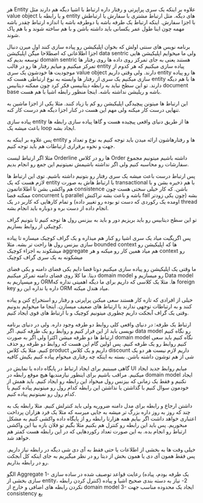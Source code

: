 هر Entity علاوه بر اینکه یک سری پراپرتی و رفتار داره ارتباط با اشیا دیگه هم دارند مثل value object  و یا رابطه با entity های دیگه. مثل ارتباط مشتری با سفارش یا ارتباطش با اجزا سفارش. اینکه ارتباط یک طرفه باشه یا دوطرفه باشه یا اندازه ارتباط چقدر باشه مهمه چون اینا طول عمر یکسانی باید داشته باشن و با هم ساخته شوند و با هم پاک شوند. 


برنامه نویس های سنتی اولش که بخوان اپلیکیشن رو پیاده سازی کنند اول میرن دنبال اجزا اطلاعاتی که اصطلاحا میگن اپلیکیشن data sentric ولی ما میخوایم اپلیکیشن هایی توسعه بدیم که domain sentric هستند یعنی به جای تمرکز روی داده ها روی رفتار ها تمرکز میکنیم و میایم رفتار ها رو در قالب entity پیاده سازی میکنیم که هر کدوم از موجودیت ها خودشون یک سری value object دارند. 
ولی وقتی داریم entity ها رو پیاده سازی میکنیم یک سری از رفتار ها وابسته به نوع ارتباطی هست که entity ها با هم دیگه دارند. تو این سطح نباید به رابطه دیتابیسی فکر کرد چون ممکنه دیتابیس document base باشه و ریلیشن نداشته باشه. اینجا منظور رابطه اشیا با هم هست. 

این ارتباط ها میتونن پیچیدگی اپلیکیشن رو کم یا زیاد کنند. مثلا یکی از اجزا ماشین به تنهایی درست کار میکنه ولی مهم این هست در کنار اجزا دیگه هم درست کار کنه. 

پیاده سازی entity ها از طریق دنیای واقعی پیچیده هست و گاها پیاده سازی رابطه ها باعث میشه یک loop ایجاد بشه. 

پس علاوه بر اینکه به entity ها و رفتارهاشون ارائه میدن باید توجه کنیم به نوع و تعداد و جهت و نحوه برقراری ارتباطات هم باید توجه کنیم. 

مثلا اگر ارتباط لیست Orderline ها رو در کلاس Order داشته باشیم میتونیم مجموع سفارشات رو محاسبه کنیم ولی اگر نداشته باشیمش نمیتونیم این جمع رو انجام بدیم. 

پس ارتباط درست باعث میشه یک سری رفتار رو بتونیم داشته باشیم. 
توی این ارتباط ها لازم هست که یک entity با ارتباط هاش به صورت transactional با هم ذخیره بشن و با هم واکشی بشن تا اطلاعاتمون consistence باشن. که کار خیلی سختی هست چون ممکنه فضا concurrent یا parallel باشه و باعث بشه تراکنش fail بشه (چون یکی زودتر اومده یک رکوردی که دست تو بوده رو تغییر داده) و تمام کارهایی که کاربر در یک thread انجام داده از دست بره و دوباره باید انجام بشه.

تو این سطح دیتابیس رو باید بریزیم دور و باید به بیزنس رول ها توجه کنیم تا بتونیم گراف کوچیکی از روابط بسازیم. 

پس اگریگیت میاد یک سری اشیا رو کنار هم میذاره و یک گراف کوچیک میسازه تا پیاده سازی بیزنس رول ها راحت تر بشه. مثلا bounded context ها که اپلیکیشن رو میشکوند به اجزاء کوچیک aggregate هم میاد همین کار رو میکنه و هر context رو میشکونه به یک سری گراف کوچیک 


ما وقتی یک اپلیکیشن رو پیاده سازی میکنیم دوتا فضا دایم یکی فضای دامنه و یکی فضای دیتا. ما کلا روی فضای دامنه تمرکز میکنیم domain model رو میسازیم و Data model رو میسپاریم به ORMها. مثلا یک کلاسی که داریم برای ما دیگه اهمیتی نداره که foreign key داره یا نداره این رو ORM میاد هندل میکنه. 

خیلی از افرادی که تازه کار هستند سعی میکنن پراپرتی و رفتار رو استخراج کنن و پیاده کنند و به ارتباطات توجهی ندارند یا ارتباط های ضعیف میسازن. اینجا ما میخوایم بدونیم وقتی یک گراف آبجکت داریم چطوری میتونیم کوچیک و با ارتباط های قوی ایجاد کنیم. 


ارتباط یک طرفه:
در دنیای واقعی کلی روابط دو طرفه وجود داره. ولی در دنیای برنامه نویسی باید از این فرار کنیم و روابط رو یک طرفه کنیم. اگر data model رو نگاه کنیم ارتباط ها دو طرفه میشن اکثرا ولی اگر به صورت domain model نگاه کنیم باید سعی کنیم روابط رو یک طرفه کنیم. 
پس اولین گام این هست که روابط دو طرفه رو حذف کنیم.  مثلا یک کلاس product داریم و یک کلاس discount داریم لازم نیست هر دو یک شی از هم توشون داشته باشن. بسته به اینکه چه رفتاری میخوام پیاده کنیم یکیش کافیه

گاهی میبینیم برای ایجاد ارتباط در پایگاه داده یا نمایش در UI میایم روابط جدید ایجاد میکنیم. مراقب باشیم برای اینطور نیازمندیها هیچ موقع رابطه در domain model ایجاد نکنیم و فقط یک زمانی که بیزنس رول میخواد این رابطه رو ایجاد کنیم. 
باید همش از خودمون سوال کنیم با گذاشتن یا نذاشتن این رابطه کدام رول رو میتونیم پیاده کنیم یا کدام رول رو نمیتونیم پیاده کنیم. 

داشتن ارجاع و رابطه برای مدل دامنه ضروریه ولی باید کنترلش کنیم. مثلا رابطه یک به چند که روز به روز داره بزرگ تر میشه به جایی میرسه که مثلا یک فرد هزاران پرداخت اعتباری خواهد داشت اگر بیایم همه هزارتا رابطه رو از پایگاه داده واکشی کنیم به مشکل مبخوریم. پس باید این رابطه رو کنترل هم بکنیم مثلا بگیم تو فلان بازه بیا این واکشی ارتباط رو انجام بده. به این صورت تعداد رکوردهایی که در این رابطه هست کمتر هم خواهد شد. 

خیلی وقت ها به بخشی از اطلاعات یا حتی فقط به آی دی شی دیگه در رابطه نیاز داریم. پس فقط همون آی دی یا همون بخش از دیتا رو در نظر میگیریم به جای اینکه کل آبجکت رو در رابطه بذاریم. 

الگو Aggregate
1- رعایت قواعد توصیف شده در ساده سازی (یک طرفه بودم، پیاده سازی بخشی از entity، کنترل کردن رابطه)
2- نیاز به دسته بندی صحیح اشیا و پیاده نکردن رابطه های اضافی و خارج از domain model
3- ایجاد یک محدوده مناسب جهت consistency یع